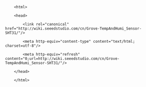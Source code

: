 <!DOCTYPE html>
        <html>
        <head>
            <link rel="canonical" href="http://wiki.seeedstudio.com/cn/Grove-TempAndHumi_Sensor-SHT31/"/>
            <meta http-equiv="content-type" content="text/html; charset=utf-8"/>
            <meta http-equiv="refresh" content="0;url=http://wiki.seeedstudio.com/cn/Grove-TempAndHumi_Sensor-SHT31/"/>
        </head>
        </html>